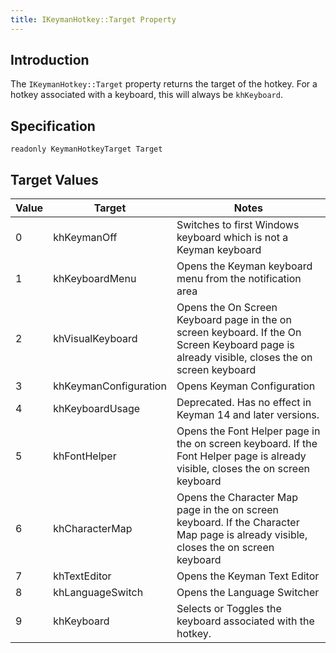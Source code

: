 ```yaml
---
title: IKeymanHotkey::Target Property
---
```


## Introduction

The `IKeymanHotkey::Target` property returns the target of the hotkey.
For a hotkey associated with a keyboard, this will always be
`khKeyboard`.

## Specification

``` clike
readonly KeymanHotkeyTarget Target
```

## Target Values

| Value | Target | Notes |
|----|----|----|
| 0 | khKeymanOff | Switches to first Windows keyboard which is not a Keyman keyboard |
| 1 | khKeyboardMenu | Opens the Keyman keyboard menu from the notification area |
| 2 | khVisualKeyboard | Opens the On Screen Keyboard page in the on screen keyboard. If the On Screen Keyboard page is already visible, closes the on screen keyboard |
| 3 | khKeymanConfiguration | Opens Keyman Configuration |
| 4 | khKeyboardUsage | Deprecated. Has no effect in Keyman 14 and later versions. |
| 5 | khFontHelper | Opens the Font Helper page in the on screen keyboard. If the Font Helper page is already visible, closes the on screen keyboard |
| 6 | khCharacterMap | Opens the Character Map page in the on screen keyboard. If the Character Map page is already visible, closes the on screen keyboard |
| 7 | khTextEditor | Opens the Keyman Text Editor |
| 8 | khLanguageSwitch | Opens the Language Switcher |
| 9 | khKeyboard | Selects or Toggles the keyboard associated with the hotkey. |
